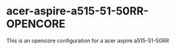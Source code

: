 # acer-aspire-a515-51-50RR-OPENCORE
This is an opencore configuration for a acer aspire a515-51-50RR
